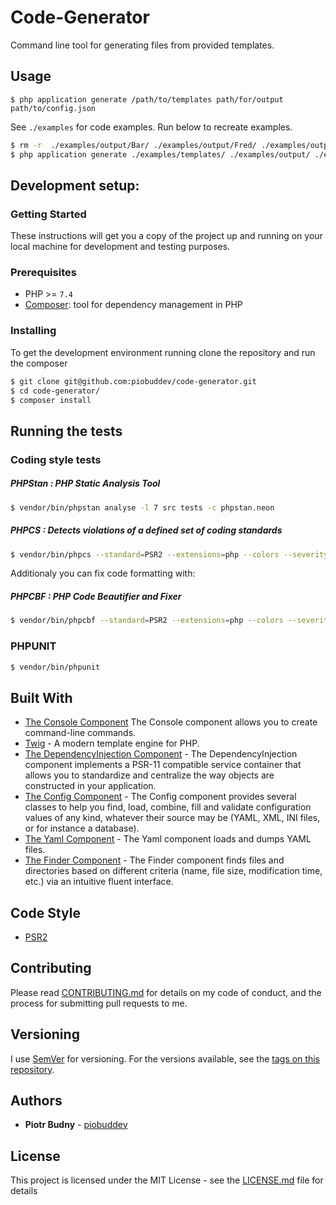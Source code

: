 # Code-Generator

Command line tool for generating files from provided templates.

## Usage

`$ php application generate /path/to/templates path/for/output path/to/config.json`

See `./examples` for code examples.
Run below to recreate examples.
```sh
$ rm -r  ./examples/output/Bar/ ./examples/output/Fred/ ./examples/output/freds/ ./examples/output/Waldo/ ./examples/output/waldos/
$ php application generate ./examples/templates/ ./examples/output/ ./examples/config.json
```

## Development setup:
### Getting Started

These instructions will get you a copy of the project up and running on your local machine for development and testing purposes.

### Prerequisites
* PHP >= `7.4`
* [Composer](https://getcomposer.org/): tool for dependency management in PHP

### Installing

To get the development environment running clone the repository and run the composer

```sh
$ git clone git@github.com:piobuddev/code-generator.git
$ cd code-generator/
$ composer install
```

## Running the tests

### Coding style tests
##### PHPStan : PHP Static Analysis Tool

```sh
$ vendor/bin/phpstan analyse -l 7 src tests -c phpstan.neon
```
##### PHPCS : Detects violations of a defined set of coding standards

```sh
$ vendor/bin/phpcs --standard=PSR2 --extensions=php --colors --severity=1 src
```

Additionaly you can fix code formatting with:
##### PHPCBF : PHP Code Beautifier and Fixer

```sh
$ vendor/bin/phpcbf --standard=PSR2 --extensions=php --colors --severity=1 src
```

### PHPUNIT

```sh
$ vendor/bin/phpunit
```

## Built With
* [The Console Component](https://symfony.com/doc/current/components/console.html) The Console component allows you to create command-line commands.
* [Twig](https://twig.symfony.com/) - A modern template engine for PHP.
* [The DependencyInjection Component](https://symfony.com/doc/current/components/dependency_injection.html) - The DependencyInjection component implements a PSR-11 compatible service container that allows you to standardize and centralize the way objects are constructed in your application.
* [The Config Component](https://symfony.com/doc/current/components/config.html) - The Config component provides several classes to help you find, load, combine, fill and validate configuration values of any kind, whatever their source may be (YAML, XML, INI files, or for instance a database).
* [The Yaml Component](https://symfony.com/doc/current/components/yaml.html) - The Yaml component loads and dumps YAML files.
* [The Finder Component](https://symfony.com/doc/current/components/finder.html) -  The Finder component finds files and directories based on different criteria (name, file size, modification time, etc.) via an intuitive fluent interface.


## Code Style
* [PSR2](https://www.php-fig.org/psr/psr-2/)


## Contributing

Please read [CONTRIBUTING.md](https://gist.github.com/piobuddev/c04b7341f68da9718907cb593012d746) for details on my code of conduct, and the process for submitting pull requests to me.

## Versioning

I use [SemVer](http://semver.org/) for versioning. For the versions available, see the [tags on this repository](https://github.com/piobuddev/code-generator/tags). 

## Authors

* **Piotr Budny** - [piobuddev](https://github.com/piobuddev)

## License

This project is licensed under the MIT License - see the [LICENSE.md](https://github.com/piobuddev/code-generator/blob/master/LICENSE.md) file for details
